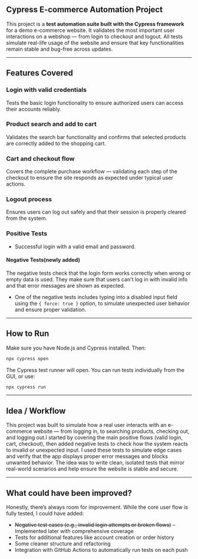 ## Cypress E-commerce Automation Project

This project is a **test automation suite built with the Cypress framework** for a demo e-commerce website. It validates the most important user interactions on a webshop — from login to checkout and logout.
All tests simulate real-life usage of the website and ensure that key functionalities remain stable and bug-free across updates.

---

##  Features Covered
### Login with valid credentials
Tests the basic login functionality to ensure authorized users can access their accounts reliably.

### Product search and add to cart
Validates the search bar functionality and confirms that selected products are correctly added to the shopping cart.

### Cart and checkout flow
Covers the complete purchase workflow — validating each step of the checkout to ensure the site responds as expected under typical user actions.

### Logout process
Ensures users can log out safely and that their session is properly cleared from the system.

### Positive Tests
- Successful login with a valid email and password.

#### Negative Tests(newly added)
The negative tests check that the login form works correctly when wrong or empty data is used. They make sure that users can't log in with invalid info and that error messages are shown as expected.
- One of the negative tests includes typing into a disabled input field using the `{ force: true }` option, to simulate unexpected user behavior and ensure proper validation.


---

## How to Run

Make sure you have Node.js and Cypress installed. Then:

```bash
npx cypress open
```

The Cypress test runner will open. You can run tests individually from the GUI, or use:

```bash
npx cypress run

```


---

## Idea / Workflow

This project was built to simulate how a real user interacts with an e-commerce website — from logging in, to searching products, checking out, and logging out.I started by covering the main positive flows (valid login, cart, checkout), then added negative tests to check how the system reacts to invalid or unexpected input.
I used these tests to simulate edge cases and verify that the app displays proper error messages and blocks unwanted behavior.
The idea was to write clean, isolated tests that mirror real-world scenarios and help ensure the website is stable and secure.


---

##  What could have been improved?

Honestly, there’s always room for improvement. 
While the core user flow is fully tested, I could have added:

- ~~Negative test cases (e.g., invalid login attempts or broken flows)~~ – Implemented later with comprehensive coverage
- Tests for additional features like account creation or order history
- Some cleaner structure and refactoring
- Integration with GitHub Actions to automatically run tests on each push



